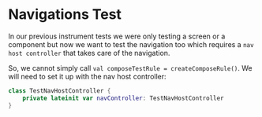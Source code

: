 # Navigations Test

In our previous instrument tests we were only testing a screen or a component but now we want to test the navigation
too which requires a `nav host controller` that takes care of the navigation.

So, we cannot simply call `val composeTestRule = createComposeRule()`.  We will need to set it up with the 
nav host controller:

```kt
class TestNavHostController {
    private lateinit var navController: TestNavHostController
}

```